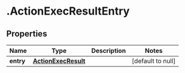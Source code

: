 # .ActionExecResultEntry

## Properties
Name | Type | Description | Notes
------------ | ------------- | ------------- | -------------
**entry** | [**ActionExecResult**](ActionExecResult.md) |  | [default to null]


